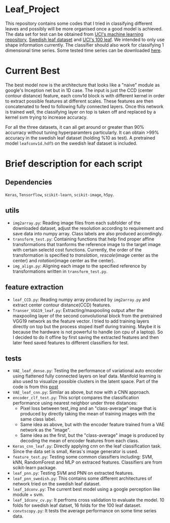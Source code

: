 # Leaf_Project
This repository contains some codes that I tried in classifying different leaves and possibly will be more organised once a good model is achieved. The data set for test can be obtained from [UCI's machine learning repository](https://archive.ics.uci.edu/ml/datasets/leaf), [Swedish leaf dataset](http://www.cvl.isy.liu.se/en/research/datasets/swedish-leaf/) and [UCI's 100 leaf](https://archive.ics.uci.edu/ml/datasets/One-hundred+plant+species+leaves+data+set). We intended to only use shape information currently. The classifier should also work for classifying 1 dimensional time series. Some tested time series can be downloaded [here](http://timeseriesclassification.com/dataset.php).

# Current Best
The best model now is the architecture that looks like a "naive" module as google's Inception net but in 1D case. The input is just the CCD (center contour distance) feature, each conv1d block is with different kernel in order to extract possible features at different scales. These features are then concatenated to feed to following fully connected layers. Once this network is trained well, the classifying layer on top is taken off and replaced by a kernel svm trying to increase accuracy.

For all the three datasets, it can all get around or greater than 90% accurracy without tuning hyperparamters particularly. It can obtain >99% accuracy in the swedish leaf dataset (holding %10 as test). A pretrained model `leafconv1d.hdf5` on the swedish leaf 
dataset is included.

# Brief description for each script
## Dependencies
`Keras`, `Tensorflow`, `scikit-learn`, `scikit-image`, `h5py`.

## utils
* `img2array.py`: Reading image files from each subfolder of the downloaded dataset, adjust the resolution according to requirement and save data into numpy array. Class labels are also produced accordingly.
* `transform_test.py`: Containing functions that help find proper affine transformations that tranforms the reference image to the target image with certain selectd cost functions. Currently, the order of the transformation is specified to *translation*, *rescale*(image center as the center) and *rotation*(image center as the center). 
* `img_align.py`: Aligning each image to the specified reference by transformations written in `transform_test.py`.

## feature extraction
* `leaf_CCD.py`: Reading numpy array produced by `img2array.py` and extract center contour distance(CCD) features.
* `Transer_VGG19_leaf.py`: Extracting/maxpooling output after the maxpooling layer of the second convolutional block from the pretrained VGG19 network as the feature vector. I tried to add training layers directly on top but the process stoped itself during training. Maybe it is because the hardware is not powerful to handle (on cpu of a laptop). So I decided to do it offine by first saving the extracted features and then later feed saved features to different classifiers for test.

## tests
* `VAE_leaf_dense.py`: Testing the performance of variational auto encoder using flattened fully connected layers on leaf data. Manifold learning is also used to visualize possible clusters in the latent space. Part of the code is from this [post](https://blog.keras.io/building-autoencoders-in-keras.html)
* `VAE_leaf_cnn.py`: Similar as above, but now with a CNN approach. 
* `encoder_clf_test.py`: This script compares the classification performance using nearest neighbor under three distances:
    * Pixel loss between test_img and an "class-average" image that is produced by directly taking the mean of training images with the same class label.
    * Same idea as above, but with the encoder feature trained from a VAE network as the "image".
    * Same idea as the first, but the "class-average" image is produced by decoding the mean of encoder features from each class. 
* `Keras_cnn_leaf.py`: Directly applying cnn on the leaf classification task. Since the data set is small, Keras's image generator is used.
* `feature_test.py`: Testing some common classifiers including: SVM, kNN, RandomForest and MLP on extraced features. Classifiers are from scikit-learn package.
* `leaf_pnn.py`: Testing SVM and PNN on extracted features.
* `leaf_pnn_swedish.py`: This contains some different architectures of network tried on the swedish leaf dataset.
* `leaf_1dconv.py`: The current best model using a google perception like module + svm.
* `leaf_1dconv_cv.py`: It perfroms cross validation to evaluate the model. 10 folds for swedish leaf datset, 16 folds for the 100 leaf dataset.
* `convtscopy.py`: It tests the average performance on some time series data.
